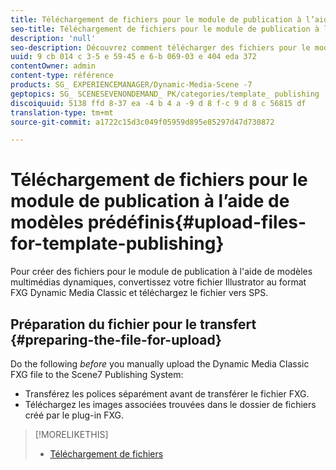 ```yaml
---
title: Téléchargement de fichiers pour le module de publication à l’aide de modèles prédéfinis
seo-title: Téléchargement de fichiers pour le module de publication à l’aide de modèles prédéfinis
description: 'null'
seo-description: Découvrez comment télécharger des fichiers pour le module de publication à l'aide de modèles prédéfinis.
uuid: 9 cb 014 c 3-5 e 59-45 e 6-b 069-03 e 404 eda 372
contentOwner: admin
content-type: référence
products: SG_ EXPERIENCEMANAGER/Dynamic-Media-Scene -7
geptopics: SG_ SCENESEVENONDEMAND_ PK/categories/template_ publishing
discoiquuid: 5138 ffd 8-37 ea -4 b 4 a -9 d 8 f-c 9 d 8 c 56815 df
translation-type: tm+mt
source-git-commit: a1722c15d3c049f05959d895e85297d47d730872

---
```



# Téléchargement de fichiers pour le module de publication à l’aide de modèles prédéfinis{#upload-files-for-template-publishing}

Pour créer des fichiers pour le module de publication à l'aide de modèles multimédias dynamiques, convertissez votre fichier Illustrator au format FXG Dynamic Media Classic et téléchargez le fichier vers SPS.

## Préparation du fichier pour le transfert {#preparing-the-file-for-upload}

Do the following *before* you manually upload the Dynamic Media Classic FXG file to the Scene7 Publishing System:

* Transférez les polices séparément avant de transférer le fichier FXG.
* Téléchargez les images associées trouvées dans le dossier de fichiers créé par le plug-in FXG.

>[!MORELIKETHIS]
>
>* [Téléchargement de fichiers](uploading-files.md#uploading_your_files)

